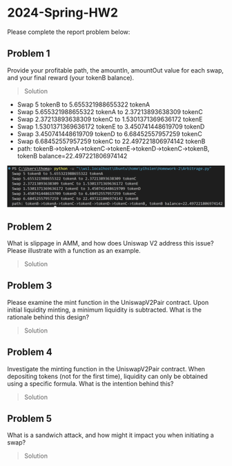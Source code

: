 # 2024-Spring-HW2

Please complete the report problem below:

## Problem 1
Provide your profitable path, the amountIn, amountOut value for each swap, and your final reward (your tokenB balance).

> Solution
- Swap 5 tokenB to 5.655321988655322 tokenA
- Swap 5.655321988655322 tokenA to 2.37213893638309 tokenC
- Swap 2.37213893638309 tokenC to 1.5301371369636172 tokenE
- Swap 1.5301371369636172 tokenE to 3.450741448619709 tokenD
- Swap 3.450741448619709 tokenD to 6.68452557957259 tokenC
- Swap 6.68452557957259 tokenC to 22.497221806974142 tokenB
- path: tokenB->tokenA->tokenC->tokenE->tokenD->tokenC->tokenB, tokenB balance=22.497221806974142

![image](https://github.com/Thomas-Kuo/Homework-2/blob/main/hw2/image/profitable%20path.png)

## Problem 2
What is slippage in AMM, and how does Uniswap V2 address this issue? Please illustrate with a function as an example.

> Solution

## Problem 3
Please examine the mint function in the UniswapV2Pair contract. Upon initial liquidity minting, a minimum liquidity is subtracted. What is the rationale behind this design?

> Solution

## Problem 4
Investigate the minting function in the UniswapV2Pair contract. When depositing tokens (not for the first time), liquidity can only be obtained using a specific formula. What is the intention behind this?

> Solution

## Problem 5
What is a sandwich attack, and how might it impact you when initiating a swap?

> Solution

